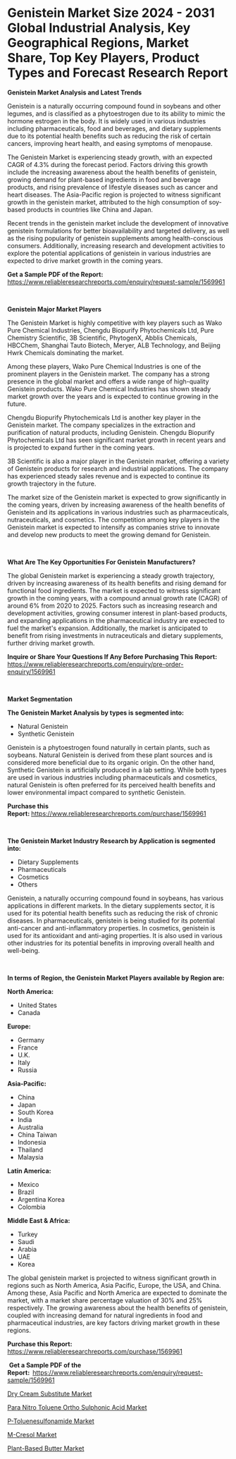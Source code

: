 <p><h1>Genistein Market Size 2024 - 2031 Global Industrial Analysis, Key Geographical Regions, Market Share, Top Key Players, Product Types and Forecast Research Report</h1></p><p><strong>Genistein Market Analysis and Latest Trends</strong></p>
<p><p>Genistein is a naturally occurring compound found in soybeans and other legumes, and is classified as a phytoestrogen due to its ability to mimic the hormone estrogen in the body. It is widely used in various industries including pharmaceuticals, food and beverages, and dietary supplements due to its potential health benefits such as reducing the risk of certain cancers, improving heart health, and easing symptoms of menopause.</p><p>The Genistein Market is experiencing steady growth, with an expected CAGR of 4.3% during the forecast period. Factors driving this growth include the increasing awareness about the health benefits of genistein, growing demand for plant-based ingredients in food and beverage products, and rising prevalence of lifestyle diseases such as cancer and heart diseases. The Asia-Pacific region is projected to witness significant growth in the genistein market, attributed to the high consumption of soy-based products in countries like China and Japan.</p><p>Recent trends in the genistein market include the development of innovative genistein formulations for better bioavailability and targeted delivery, as well as the rising popularity of genistein supplements among health-conscious consumers. Additionally, increasing research and development activities to explore the potential applications of genistein in various industries are expected to drive market growth in the coming years.</p></p>
<p><strong>Get a Sample PDF of the Report:&nbsp;</strong> <a href="https://www.reliableresearchreports.com/enquiry/request-sample/1569961">https://www.reliableresearchreports.com/enquiry/request-sample/1569961</a></p>
<p>&nbsp;</p>
<p><strong>Genistein Major Market Players</strong></p>
<p><p>The Genistein Market is highly competitive with key players such as Wako Pure Chemical Industries, Chengdu Biopurify Phytochemicals Ltd, Pure Chemistry Scientific, 3B Scientific, PhytogenX, Abblis Chemicals, HBCChem, Shanghai Tauto Biotech, Meryer, ALB Technology, and Beijing Hwrk Chemicals dominating the market. </p><p>Among these players, Wako Pure Chemical Industries is one of the prominent players in the Genistein market. The company has a strong presence in the global market and offers a wide range of high-quality Genistein products. Wako Pure Chemical Industries has shown steady market growth over the years and is expected to continue growing in the future.</p><p>Chengdu Biopurify Phytochemicals Ltd is another key player in the Genistein market. The company specializes in the extraction and purification of natural products, including Genistein. Chengdu Biopurify Phytochemicals Ltd has seen significant market growth in recent years and is projected to expand further in the coming years.</p><p>3B Scientific is also a major player in the Genistein market, offering a variety of Genistein products for research and industrial applications. The company has experienced steady sales revenue and is expected to continue its growth trajectory in the future.</p><p>The market size of the Genistein market is expected to grow significantly in the coming years, driven by increasing awareness of the health benefits of Genistein and its applications in various industries such as pharmaceuticals, nutraceuticals, and cosmetics. The competition among key players in the Genistein market is expected to intensify as companies strive to innovate and develop new products to meet the growing demand for Genistein.</p></p>
<p>&nbsp;</p>
<p><strong>What Are The Key Opportunities For Genistein Manufacturers?</strong></p>
<p><p>The global Genistein market is experiencing a steady growth trajectory, driven by increasing awareness of its health benefits and rising demand for functional food ingredients. The market is expected to witness significant growth in the coming years, with a compound annual growth rate (CAGR) of around 6% from 2020 to 2025. Factors such as increasing research and development activities, growing consumer interest in plant-based products, and expanding applications in the pharmaceutical industry are expected to fuel the market's expansion. Additionally, the market is anticipated to benefit from rising investments in nutraceuticals and dietary supplements, further driving market growth.</p></p>
<p><strong>Inquire or Share Your Questions If Any Before Purchasing This Report:</strong> <a href="https://www.reliableresearchreports.com/enquiry/pre-order-enquiry/1569961">https://www.reliableresearchreports.com/enquiry/pre-order-enquiry/1569961</a></p>
<p>&nbsp;</p>
<p><strong>Market Segmentation</strong></p>
<p><strong>The Genistein Market Analysis by types is segmented into:</strong></p>
<p><ul><li>Natural Genistein</li><li>Synthetic Genistein</li></ul></p>
<p><p>Genistein is a phytoestrogen found naturally in certain plants, such as soybeans. Natural Genistein is derived from these plant sources and is considered more beneficial due to its organic origin. On the other hand, Synthetic Genistein is artificially produced in a lab setting. While both types are used in various industries including pharmaceuticals and cosmetics, natural Genistein is often preferred for its perceived health benefits and lower environmental impact compared to synthetic Genistein.</p></p>
<p><strong>Purchase this Report:&nbsp;</strong><a href="https://www.reliableresearchreports.com/purchase/1569961">https://www.reliableresearchreports.com/purchase/1569961</a></p>
<p>&nbsp;</p>
<p><strong>The Genistein Market Industry Research by Application is segmented into:</strong></p>
<p><ul><li>Dietary Supplements</li><li>Pharmaceuticals</li><li>Cosmetics</li><li>Others</li></ul></p>
<p><p>Genistein, a naturally occurring compound found in soybeans, has various applications in different markets. In the dietary supplements sector, it is used for its potential health benefits such as reducing the risk of chronic diseases. In pharmaceuticals, genistein is being studied for its potential anti-cancer and anti-inflammatory properties. In cosmetics, genistein is used for its antioxidant and anti-aging properties. It is also used in various other industries for its potential benefits in improving overall health and well-being.</p></p>
<p>&nbsp;</p>
<p><strong>In terms of Region, the Genistein Market Players available by Region are:</strong></p>
<p>
    <p> <strong> North America: </strong>
        <ul>
            <li>United States</li>
            <li>Canada</li>
        </ul>
        </p> 
    <p> <strong> Europe: </strong>
        <ul>
            <li>Germany</li>
            <li>France</li>
            <li>U.K.</li>
            <li>Italy</li>
            <li>Russia</li>
        </ul>
        </p> 
    <p> <strong> Asia-Pacific: </strong>
        <ul>
            <li>China</li>
            <li>Japan</li>
            <li>South Korea</li>
            <li>India</li>
            <li>Australia</li>
            <li>China Taiwan</li>
            <li>Indonesia</li>
            <li>Thailand</li>
            <li>Malaysia</li>
        </ul>
        </p> 
    <p> <strong> Latin America: </strong>
        <ul>
            <li>Mexico</li>
            <li>Brazil</li>
            <li>Argentina Korea</li>
            <li>Colombia</li>
        </ul>
        </p> 
    <p> <strong> Middle East & Africa: </strong>
        <ul>
            <li>Turkey</li>
            <li>Saudi</li>
            <li>Arabia</li>
            <li>UAE</li>
            <li>Korea</li>
        </ul>
    </p>
    </p>
<p><p>The global genistein market is projected to witness significant growth in regions such as North America, Asia Pacific, Europe, the USA, and China. Among these, Asia Pacific and North America are expected to dominate the market, with a market share percentage valuation of 30% and 25% respectively. The growing awareness about the health benefits of genistein, coupled with increasing demand for natural ingredients in food and pharmaceutical industries, are key factors driving market growth in these regions.</p></p>
<p><strong>Purchase this Report: </strong><a href="https://www.reliableresearchreports.com/purchase/1569961">https://www.reliableresearchreports.com/purchase/1569961</a></p>
<p>&nbsp;<strong>Get a Sample PDF of the Report:&nbsp;&nbsp;</strong><a href="https://www.reliableresearchreports.com/enquiry/request-sample/1569961">https://www.reliableresearchreports.com/enquiry/request-sample/1569961</a></p>
<p><strong></strong></p>
<p><p><a href="https://issuu.com/reportprime-2/docs/dry-cream-substitute-market-size-2030.pptx">Dry Cream Substitute Market</a></p><p><a href="https://github.com/guneycigdem35/Market-Research-Report-List-2/blob/main/para-nitro-toluene-ortho-sulphonic-acid-market.md">Para Nitro Toluene Ortho Sulphonic Acid Market</a></p><p><a href="https://github.com/bentleemidoriestelle7o/Market-Research-Report-List-1/blob/main/p-toluenesulfonamide-market.md">P-Toluenesulfonamide Market</a></p><p><a href="https://github.com/Paul14Anderson63/Market-Research-Report-List-3/blob/main/m-cresol-market.md">M-Cresol Market</a></p><p><a href="https://issuu.com/reportprime-2/docs/plant-based-butter-market-size-2030.pptx">Plant-Based Butter Market</a></p></p>